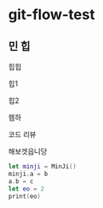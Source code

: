 # git-flow-test



## 민 힙

힙힙

힙1

힙2

헴하

코드 리뷰 

해보겟읍니당

```swift
let minji = MinJi()
minji.a = b
a.b = c
let eo = 2
print(eo)

```

